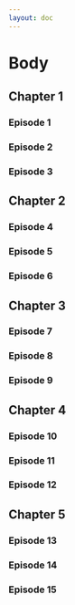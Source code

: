 ```yaml
---
layout: doc
---
```


<script setup>
    /*
    import { Previewer } from 'pagedjs';
    import { onMounted } from 'vue';

    onMounted(() => {
        startPreview();
    });

    const startPreview = () => {
        const previewer = new Previewer();
        previewer.preview().then((flow) => {
            console.log('Rendered', flow.total, 'pages.');
        });
    };
    */
</script>

# Body

## Chapter 1

### Episode 1

<!--@include: ./chapter1/index.md{5,5}-->

### Episode 2

<!--@include: ./chapter1/index.md{9,9}-->

### Episode 3

<!--@include: ./chapter1/index.md{13,13}-->

## Chapter 2

### Episode 4

<!--@include: ./chapter1/index.md{5,5}-->

### Episode 5

<!--@include: ./chapter1/index.md{9,9}-->

### Episode 6

<!--@include: ./chapter1/index.md{13,13}-->

## Chapter 3

### Episode 7

<!--@include: ./chapter1/index.md{5,5}-->

### Episode 8

<!--@include: ./chapter1/index.md{9,9}-->

### Episode 9

<!--@include: ./chapter1/index.md{13,13}-->

## Chapter 4

### Episode 10

<!--@include: ./chapter1/index.md{5,5}-->

### Episode 11

<!--@include: ./chapter1/index.md{9,9}-->

### Episode 12

<!--@include: ./chapter1/index.md{13,13}-->

## Chapter 5

### Episode 13

<!--@include: ./chapter1/index.md{5,5}-->

### Episode 14

<!--@include: ./chapter1/index.md{9,9}-->

### Episode 15

<!--@include: ./chapter1/index.md{13,13}-->
